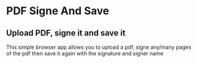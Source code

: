 # PDF Signe And Save
## Upload PDF, signe it and save it

This simple browser app allows you to upload a pdf, signe any/many pages of the pdf then save it again with the signature and signer name
